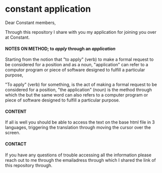# constant application 

Dear Constant members, 

Through this repository I share with you my application for joining you over at Constant. 

#### NOTES ON METHOD; to _apply_ through an _application_ 

Starting from the notion that "to apply" (verb) to make a formal request to be considered for a position and as a noun, "application" can refer to a computor program or piece of software designed to fulfill a particular purpose,

"To apply" (verb) for something, is the act of making a formal request to be considered for a position, "the application" (noun) is the method through which the but the same word can also refers to a computer program or piece of software designed to fulfill a particular purpose. 

#### CONTENT 

If all is well you should be able to access the text on the base html file in 3 languages, triggering the translation through moving the cursor over the screen.  



#### CONTACT 

If you have any questions of trouble accessing all the information please reach out to me through the emailadress through which I shared the link of this repository through. 


